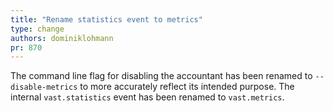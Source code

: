 ```yaml
---
title: "Rename statistics event to metrics"
type: change
authors: dominiklohmann
pr: 870
---
```


The command line flag for disabling the accountant has been renamed to
`--disable-metrics` to more accurately reflect its intended purpose. The
internal `vast.statistics` event has been renamed to `vast.metrics`.
